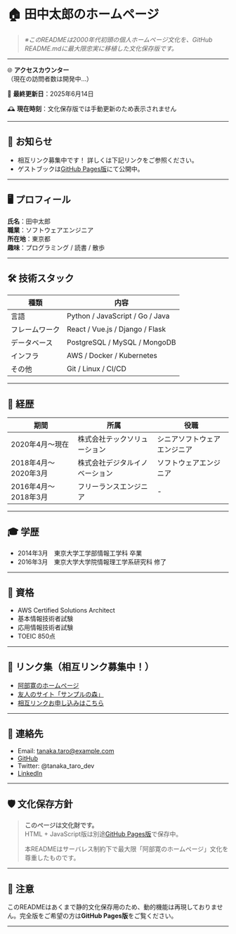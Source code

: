# 🏠 田中太郎のホームページ

> _※このREADMEは2000年代初頭の個人ホームページ文化を、GitHub README.mdに最大限忠実に移植した文化保存版です。_

---

🌐 **アクセスカウンター**  
（現在の訪問者数は開発中…）

📅 **最終更新日**：2025年6月14日

🕰 **現在時刻**：文化保存版では手動更新のため表示されません

---

## 📢 お知らせ

- 相互リンク募集中です！ 詳しくは下記リンクをご参照ください。
- ゲストブックは[GitHub Pages版](https://github.com/tanaka-taro/tanaka-homepage)にて公開中。

---

## 🖥 プロフィール

**氏名**：田中太郎  
**職業**：ソフトウェアエンジニア  
**所在地**：東京都  
**趣味**：プログラミング / 読書 / 散歩

---

## 🛠 技術スタック

| 種類 | 内容 |
| ---- | ---- |
| 言語 | Python / JavaScript / Go / Java |
| フレームワーク | React / Vue.js / Django / Flask |
| データベース | PostgreSQL / MySQL / MongoDB |
| インフラ | AWS / Docker / Kubernetes |
| その他 | Git / Linux / CI/CD |

---

## 📜 経歴

| 期間 | 所属 | 役職 |
| ---- | ---- | ---- |
| 2020年4月〜現在 | 株式会社テックソリューション | シニアソフトウェアエンジニア |
| 2018年4月〜2020年3月 | 株式会社デジタルイノベーション | ソフトウェアエンジニア |
| 2016年4月〜2018年3月 | フリーランスエンジニア | - |

---

## 🎓 学歴

- 2014年3月　東京大学工学部情報工学科 卒業
- 2016年3月　東京大学大学院情報理工学系研究科 修了

---

## 🏅 資格

- AWS Certified Solutions Architect
- 基本情報技術者試験
- 応用情報技術者試験
- TOEIC 850点

---

## 🔗 リンク集（相互リンク募集中！）

- [阿部寛のホームページ](https://abehiroshi.la.coocan.jp/)
- [友人のサイト「サンプルの森」](https://example.com/friend1)
- [相互リンクお申し込みはこちら](mailto:tanaka.taro@example.com)

---

## 📨 連絡先

- Email: tanaka.taro@example.com
- [GitHub](https://github.com/tanaka-taro)
- Twitter: @tanaka_taro_dev
- [LinkedIn](https://linkedin.com/in/tanaka-taro)

---

## 🛡 文化保存方針

> **このページは文化財です。**  
> HTML + JavaScript版は別途[GitHub Pages版](https://github.com/tanaka-taro/tanaka-homepage)で保存中。  
>  
> 本READMEはサーバレス制約下で最大限「阿部寛のホームページ」文化を尊重したものです。  

---

## 📛 注意

このREADMEはあくまで静的文化保存用のため、動的機能は再現しておりません。完全版をご希望の方は**GitHub Pages版**をご覧ください。

---
